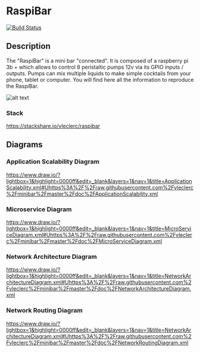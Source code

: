 # RaspiBar 

[![Build Status](https://travis-ci.org/vleclerc/raspibar.svg?branch=master)](https://travis-ci.org/vleclerc/raspibar)

## Description

The "RaspiBar" is a mini bar "connected". It is composed of a raspberry pi 3b + which allows to control 8 peristaltic pumps 12v via its GPIO inputs / outputs. Pumps can mix multiple liquids to make simple cocktails from your phone, tablet or computer. You will find here all the information to reproduce the RaspiBar. 

![alt text](http://www.vleclerc.fr/img/references/raspybar.jpg)

### Stack
https://stackshare.io/vleclerc/raspibar

## Diagrams

### Application Scalability Diagram
https://www.draw.io/?lightbox=1&highlight=0000ff&edit=_blank&layers=1&nav=1&title=ApplicationScalability.xml#Uhttps%3A%2F%2Fraw.githubusercontent.com%2Fvleclerc%2Fminibar%2Fmaster%2Fdoc%2FApplicationScalability.xml

### Microservice Diagram
https://www.draw.io/?lightbox=1&highlight=0000ff&edit=_blank&layers=1&nav=1&title=MicroServiceDiagram.xml#Uhttps%3A%2F%2Fraw.githubusercontent.com%2Fvleclerc%2Fminibar%2Fmaster%2Fdoc%2FMicroServiceDiagram.xml

### Network Architecture Diagram
https://www.draw.io/?lightbox=1&highlight=0000ff&edit=_blank&layers=1&nav=1&title=NetworkArchitectureDiagram.xml#Uhttps%3A%2F%2Fraw.githubusercontent.com%2Fvleclerc%2Fminibar%2Fmaster%2Fdoc%2FNetworkArchitectureDiagram.xml

### Network Routing Diagram
https://www.draw.io/?lightbox=1&highlight=0000ff&edit=_blank&layers=1&nav=1&title=NetworkArchitectureDiagram.xml#Uhttps%3A%2F%2Fraw.githubusercontent.com%2Fvleclerc%2Fminibar%2Fmaster%2Fdoc%2FNetworkRoutingDiagram.xml
